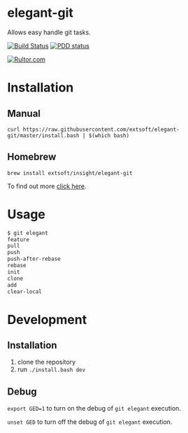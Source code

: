 elegant-git
===========
Allows easy handle git tasks.

[![Build Status](https://travis-ci.org/extsoft/elegant-git.svg?branch=master)](https://travis-ci.org/extsoft/elegant-git)
[![PDD status](http://www.0pdd.com/svg?name=extsoft/elegant-git)](http://www.0pdd.com/p?name=extsoft/elegant-git)

[![Rultor.com](http://www.rultor.com/b/extsoft/elegant-git)](http://www.rultor.com/p/extsoft/elegant-git)

Installation
============
Manual
------
`curl https://raw.githubusercontent.com/extsoft/elegant-git/master/install.bash | $(which bash)`

Homebrew
--------
`brew install extsoft/insight/elegant-git`

To find out more [click here](https://github.com/extsoft/homebrew-insight).

Usage
=====
```bash
$ git elegant 
feature
pull
push
push-after-rebase
rebase
init
clone
add
clear-local
```

Development
===========
Installation
---------------
1. clone the repository
2. run `./install.bash dev`

Debug
-----
`export GED=1` to turn on the debug of `git elegant` execution.

`unset GED` to turn off the debug of `git elegant` execution.
